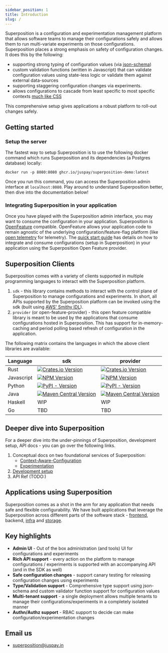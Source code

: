 ```yaml
---
sidebar_position: 1
title: Introduction
slug: /
---
```

Superposition is a configuration and experimentation management platform that allows software teams to manage their configurations safely and allows them to run multi-variate experiments on those configurations. Superposition places a strong emphasis on safety of configuration changes.  It does this by the following:

* supporting strong typing of configuration values (via [json-schema](https://json-schema.org/))
* custom validation functions (written in Javascript) that can validate configuration values using state-less logic or validate them against external data-sources
* supporting staggering configuration changes via experiments.
* allows configurations to cascade from least specific to most specific contexts [much like CSS](https://juspay.io/superposition/docs/basic-concepts/context-aware-config#analogy-with-css)

This comprehensive setup gives applications a robust platform to roll-out changes safely.

## Getting started

### Setup the server
The fastest way to setup Superposition is to use the following docker command which runs Superposition and its dependencies (a Postgres database) locally:

```
docker run -p 8080:8080 ghcr.io/juspay/superposition-demo:latest
```

Once you run this command, you can access the Superposition admin interface at `localhost:8080`. Play around to understand Superposition better, then dive into the documentation below!

### Integrating Superposition in your application

Once you have played with the Superposition admin interface, you may want to consume the configuration in your application.  Superposition is [OpenFeature](https://openfeature.dev/docs/reference/concepts/provider) compatible.  OpenFeature allows your application code to remain agnostic of the underlying configuration/feature-flag platform (like [open telemetry](https://opentelemetry.io/) for telemetry).  The [quick start guide](https://juspay.io/superposition/docs/quick_start) has details on how to integrate and consume configurations (setup in Superposition) in your application using the Superposition Open Feature provider.

## Superposition Clients

Superposition comes with a variety of clients supported in multiple programming languages to interact with the Superposition platform.

1. `sdk` - this library contains methods to interact with the control plane of Superposition to manage configurations and experiments.  In short, all APIs supported by the Superposition platform can be invoked using the sdk (built using [AWS' Smithy IDL](https://smithy.io)).
2. `provider` (or open-feature-provider) - this open feature compatible library is meant to be used by the applications that consume configurations hosted in Superposition.  This has support for in-memory-caching and period polling based refresh of configuration in the application.

The following matrix contains the languages in which the above client libraries are available:

| Language       | sdk | provider |
|----------------|-----|----------|
| Rust           | [![Crates.io Version](https://img.shields.io/crates/v/superposition_sdk?color=green&label=superposition_sdk)](https://crates.io/crates/superposition_sdk) | [![Crates.io Version](https://img.shields.io/crates/v/superposition_provider?color=green&label=superposition_provider)](https://crates.io/crates/superposition_provider) |
| Javascript     | [![NPM Version](https://img.shields.io/npm/v/superposition-sdk?color=green&label=superposition-sdk)](https://www.npmjs.com/package/superposition-sdk) |  [![NPM Version](https://img.shields.io/npm/v/superposition-provider?color=green&label=superposition-provider)](https://www.npmjs.com/package/superposition-provider) |
| Python         | [![PyPI - Version](https://img.shields.io/pypi/v/superposition_sdk?color=green&label=superposition_sdk)](https://pypi.org/project/superposition-sdk/) | [![PyPI - Version](https://img.shields.io/pypi/v/superposition_provider?color=green&label=superposition_provider)](https://pypi.org/project/superposition-provider/) |
| Java           | [![Maven Central Version](https://img.shields.io/maven-central/v/io.juspay.superposition/sdk?label=io.juspay.superposition.sdk&color=green)](https://central.sonatype.com/artifact/io.juspay.superposition/sdk) | [![Maven Central Version](https://img.shields.io/maven-central/v/io.juspay.superposition/openfeature-provider?label=io.juspay.superposition.openfeature-provider&color=green)](https://central.sonatype.com/artifact/io.juspay.superposition/openfeature-provider)|
| Haskell        | WIP |    WIP   |
| Go             | TBD |    TBD   |

## Deeper dive into Superposition

For a deeper dive into the under-pinnings of Superposition, development setup, API docs - you can go over the following links.
1. Conceptual docs on two foundational services of Superposition:
    * [Context-Aware-Configuration](https://juspay.io/superposition/docs/basic-concepts/context-aware-config)
    * [Experimentation](https://juspay.io/superposition/docs/basic-concepts/experimentation)
3. [Development setup](https://juspay.io/superposition/docs/setup)
4. API Ref (TODO:)

## Applications using Superposition

Superposition comes as a shot in the arm for any application that needs safe and flexible configurability.  We have built applications that leverage the Superposition across different parts of the software stack - [frontend](examples/dynamic-payment-fields), backend, [infra](examples/k8s-staggered-releaser) and [storage](examples/cac_redis_module).

## Key highlights

* **Admin UI** - Out of the box administration (and tools) UI for configurations and experiments
* **Rich API support** - every action on the platform to manage configurations / experiments is supported with an accompanying API (and in the SDK as well)
* **Safe configuration changes** - support canary testing for releasing configuration changes using experiments
* **Type/Validation support** - Comprehensive type support using json-schema and custom validator function support for configuration values
* **Multi-tenant support** - a single deployment allows multiple tenants to manage their configurations/experiments in a completely isolated manner
* **Authn/Authz support** - RBAC support to decide can make configuration/experimentation changes

## Email us
* [superposition@juspay.in](mailto:superposition@juspay.in)

